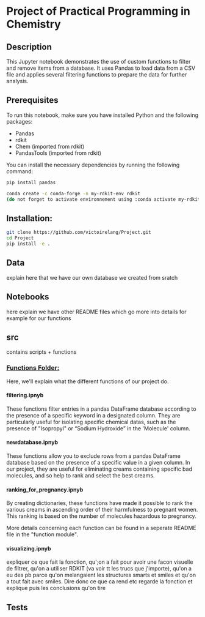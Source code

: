 # Project of Practical Programming in Chemistry

## Description
This Jupyter notebook demonstrates the use of custom functions to filter and remove items from a database. It uses Pandas to load data from a CSV file and applies several filtering functions to prepare the data for further analysis.

## Prerequisites
To run this notebook, make sure you have installed Python and the following packages:
- Pandas
- rdkit
- Chem (imported from rdkit)
- PandasTools (imported from rdkit)


You can install the necessary dependencies by running the following command:
```bash
pip install pandas

conda create -c conda-forge -n my-rdkit-env rdkit
(do not forget to activate environnement using :conda activate my-rdkit-env)
```

## Installation:
```bash
git clone https://github.com/victoirelang/Project.git
cd Project
pip install -e .
```


## Data
explain here that we have our own database we created from sratch

## Notebooks
here explain we have other README files which go more into details for example for our functions 

## src
contains scripts + functions 
### [Functions Folder:](https://github.com/victoirelang/Project/tree/main/functions)
Here, we'll explain what the different functions of our project do.

#### filtering.ipnyb

These functions filter entries in a pandas DataFrame database according to the presence of a specific keyword in a designated column. 
They are particularly useful for isolating specific chemical datas, such as the presence of "Isopropyl" or “Sodium Hydroxide” in the 'Molecule' column.

#### newdatabase.ipnyb

These functions allow you to exclude rows from a pandas DataFrame database based on the presence of a specific value in a given column. In our project, they are useful for eliminating creams containing specific bad molecules, and so help to rank and select the best creams.

#### ranking_for_pregnancy.ipnyb

By creating dictionaries, these functions have made it possible to rank the various creams in ascending order of their harmfulness to pregnant women. This ranking is based on the number of molecules hazardous to pregnancy.


More details concerning each function can be found in a seperate README file in the "function module".

#### visualizing.ipnyb

expliquer ce que fait la fonction, qu';on a fait pour avoir une facon visuelle de filtrer, qu'on a utiliser RDKIT (va voir tt les trucs que j'importe), qu'on a eu des pb parce qu'on melangaient les structures smarts et smiles et qu'on a tout fait avec smiles. Dire donc ce que ca rend etc regarde la fonction et explique puis les conclusions qu'on tire


## Tests

